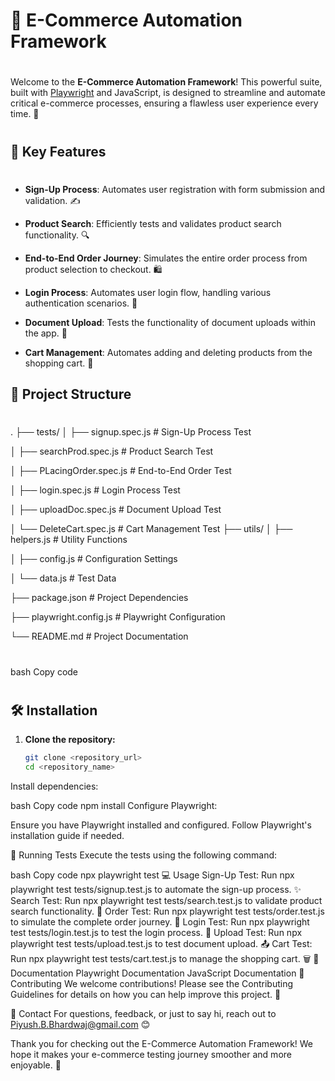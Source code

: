 # 🛒 E-Commerce Automation Framework
#
Welcome to the **E-Commerce Automation Framework**! This powerful suite, built with [Playwright](https://playwright.dev/) and JavaScript, is designed to streamline and automate critical e-commerce processes, ensuring a flawless user experience every time. 🌟
#
## 🚀 Key Features
#
- **Sign-Up Process**: Automates user registration with form submission and validation. ✍️
  
- **Product Search**: Efficiently tests and validates product search functionality. 🔍
  
- **End-to-End Order Journey**: Simulates the entire order process from product selection to checkout. 🛍️
  
- **Login Process**: Automates user login flow, handling various authentication scenarios. 🔐
  
- **Document Upload**: Tests the functionality of document uploads within the app. 📄
  
- **Cart Management**: Automates adding and deleting products from the shopping cart. 🛒
  

## 📁 Project Structure
#
.
├── tests/
│ ├── signup.spec.js # Sign-Up Process Test

│ ├── searchProd.spec.js # Product Search Test

│ ├── PLacingOrder.spec.js # End-to-End Order Test

│ ├── login.spec.js # Login Process Test

│ ├── uploadDoc.spec.js # Document Upload Test

│ └── DeleteCart.spec.js # Cart Management Test
├── utils/
│ ├── helpers.js # Utility Functions

│ ├── config.js # Configuration Settings

│ └── data.js # Test Data

├── package.json # Project Dependencies

├── playwright.config.js # Playwright Configuration

└── README.md # Project Documentation
#
bash
Copy code
#
## 🛠️ Installation

1. **Clone the repository:**

   ```bash
   git clone <repository_url>
   cd <repository_name>
Install dependencies:

bash
Copy code
npm install
Configure Playwright:

Ensure you have Playwright installed and configured. Follow Playwright's installation guide if needed.

🧪 Running Tests
Execute the tests using the following command:

bash
Copy code
npx playwright test
💻 Usage
Sign-Up Test: Run npx playwright test tests/signup.test.js to automate the sign-up process. ✨
Search Test: Run npx playwright test tests/search.test.js to validate product search functionality. 🔎
Order Test: Run npx playwright test tests/order.test.js to simulate the complete order journey. 🛒
Login Test: Run npx playwright test tests/login.test.js to test the login process. 🔑
Upload Test: Run npx playwright test tests/upload.test.js to test document upload. 📤
Cart Test: Run npx playwright test tests/cart.test.js to manage the shopping cart. 🗑️
📜 Documentation
Playwright Documentation
JavaScript Documentation
📣 Contributing
We welcome contributions! Please see the Contributing Guidelines for details on how you can help improve this project. 🤝

📧 Contact
For questions, feedback, or just to say hi, reach out to Piyush.B.Bhardwaj@gmail.com 😊


Thank you for checking out the E-Commerce Automation Framework! We hope it makes your e-commerce testing journey smoother and more enjoyable. 🚀


